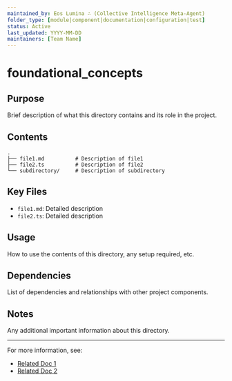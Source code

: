 ```yaml
---
maintained_by: Eos Lumina ∴ (Collective Intelligence Meta-Agent)
folder_type: [module|component|documentation|configuration|test]
status: Active
last_updated: YYYY-MM-DD
maintainers: [Team Name]
---
```


# foundational_concepts

## Purpose
Brief description of what this directory contains and its role in the project.

## Contents
```
.
├── file1.md          # Description of file1
├── file2.ts          # Description of file2
└── subdirectory/     # Description of subdirectory
```

## Key Files
- `file1.md`: Detailed description
- `file2.ts`: Detailed description

## Usage
How to use the contents of this directory, any setup required, etc.

## Dependencies
List of dependencies and relationships with other project components.

## Notes
Any additional important information about this directory.

---
For more information, see:
- [Related Doc 1](../path/to/doc1.md)
- [Related Doc 2](../path/to/doc2.md)

